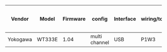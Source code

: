 |  Vendor  | Model  | Firmware |    config     | Interface | wiring/topology | number of channels used | which channel(s) |
|----------|--------|----------|---------------|-----------|-----------------|-------------------------|------------------|
| Yokogawa | WT333E |    1.04  | multi channel | USB       | P1W3            |                       2 |              1,2 |
